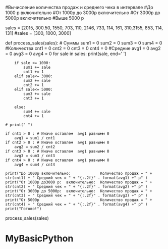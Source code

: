 #Вычисление количества продаж и среднего чека в интервале
#До 1000 р включительно
#От 1000р до 3000р включительно
#От 3000р до 5000р включительно
#Выше 5000 р

sales = [2015, 300.50, 1550, 703, 110, 2146, 733, 114, 161, 310,3155, 853, 114, 131]
#sales = [300, 1000, 3000]

def process_sales(sales):
    # Суммы
    sum1 = 0
    sum2 = 0
    sum3 = 0
    sum4 = 0
    #Количества
    cnt1 = 0
    cnt2 = 0
    cnt3 = 0
    cnt4 = 0
    #Средние
    avg1 = 0
    avg2 = 0
    avg3 = 0
    avg4 = 0
    for sale in sales:
        print(sale, end=' ')
        
        if sale <= 1000:
            sum1 += sale
            cnt1 += 1
        elif sale<= 3000:
            sum2 += sale
            cnt2 += 1
        elif sale<= 5000:
            sum3 += sale
            cnt3 += 1
            
        else:
            sum4 += sale
            cnt4 += 1
            
    # print(" ")
                         
    if cnt1 > 0 : # Иначе оставлем  avg1 равнымм 0
        avg1 = sum1 / cnt1
    if cnt2 > 0 : # Иначе оставлем  avg1 равнымм 0
        avg2 = sum2 / cnt2
    if cnt3 > 0 : # Иначе оставлем  avg1 равнымм 0
        avg3 = sum3 / cnt3
    if cnt4 > 0 : # Иначе оставлем  avg1 равнымм 0
        avg4 = sum4 / cnt4
    
    print("До 1000р включительно:             Количество продаж = " + str(cnt1) + " Средний чек = " + "{:.2f}" . format(avg1) +" p" )
    print("От 1000р до3000 р:  включительно:  Количество продаж = " + str(cnt2) + " Средний чек = " + "{:.2f}" . format(avg2) +" p" )
    print("От 3000р до 5000р:  включительно:  Количество продаж = " + str(cnt3) + " Средний чек = " + "{:.2f}" . format(avg3) +" p" )
    print("От 5000р                           Количество продаж = " + str(cnt4) + " Средний чек = " + "{:.2f}" . format(avg4) +" p" )
    print("Готово!")
    
process_sales(sales)



    


# MyBasicPython
